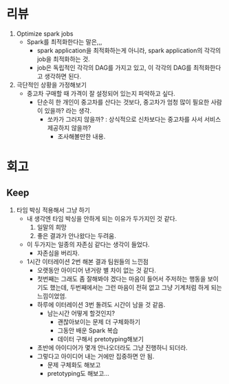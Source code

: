# 리뷰
1. Optimize spark jobs
    - Spark를 최적화한다는 말은,,,
        - spark application을 최적화하는게 아니라, spark application의 각각의 job을 최적화하는 것.
        - job은 독립적인 각각의 DAG를 가지고 있고, 이 각각의 DAG를 최적화한다고 생각하면 된다.
2. 극단적인 상황을 가정해보기
    - 중고차 구매할 때 가격이 잘 설정되어 있는지 파악하고 싶다.
        - 단순히 한 개인이 중고차를 산다는 것보다, 중고차가 엄청 많이 필요한 사람이 있을까? 라는 생각.
            - 쏘카가 그러지 않을까? : 상식적으로 신차보다는 중고차를 사서 서비스 제공하지 않을까? 
                - 조사해볼만한 내용.

# 회고
## Keep
1. 타임 박싱 적용해서 그냥 하기
    - 내 생각엔 타임 박싱을 안하게 되는 이유가 두가지인 것 같다.
        1. 일말의 희망
        2. 좋은 결과가 안나왔다는 두려움.
    - 이 두가지는 일종의 자존심 같다는 생각이 들었다.
        - 자존심을 버리자.
    - 1시간 이터레이션 2번 해본 결과 팀원들의 느낀점
        - 오랫동안 아이디어 낸거랑 별 차이 없는 것 같다.
        - 첫번째는 그래도 좀 잘해봐야 겠다는 마음이 들어서 주저하는 행동을 보이기도 했는데, 두번째에서는 그런 마음이 전혀 없고 그냥 기계처럼 하게 되는 느낌이었엄.
        - 하루에 이터레이션 3번 돌려도 시간이 남을 것 같음.
            - 남는시간 어떻게 할것인지?
                - 괜찮아보이는 문제 더 구체화하기
                - 그동안 배운 Spark 복습
                - 데이터 구해서 pretotyping해보기
        - 초반에 아이디어가 몇개 안나오더라도 그냥 진행하니 되더라.
        - 그렇다고 아이디어 내는 거에만 집중하면 안 됨.
            - 문제 구체화도 해보고
            - pretotyping도 해보고...
